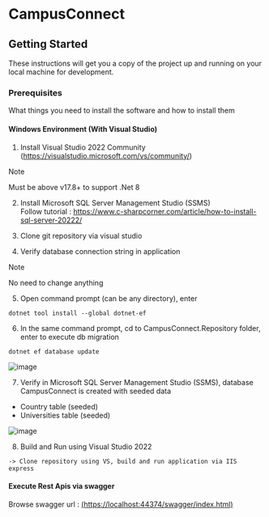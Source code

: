 # CampusConnect

## Getting Started

These instructions will get you a copy of the project up and running on your local machine for development.

### Prerequisites

What things you need to install the software and how to install them

#### Windows Environment (With Visual Studio)

1. Install Visual Studio 2022 Community 
(https://visualstudio.microsoft.com/vs/community/)
> [!NOTE]  
> Must be above v17.8+ to support .Net 8

2. Install Microsoft SQL Server Management Studio (SSMS) <br>
Follow tutorial : https://www.c-sharpcorner.com/article/how-to-install-sql-server-20222/

3. Clone git repository via visual studio
   
4. Verify database connection string in application
> [!NOTE]
> No need to change anything


5. Open command prompt (can be any directory), enter
```
dotnet tool install --global dotnet-ef
```

6. In the same command prompt, cd to CampusConnect.Repository folder, enter to execute db migration
```
dotnet ef database update
```

![image](https://github.com/user-attachments/assets/3c4181bb-fd61-4b3f-b119-29a9937937c7)


7. Verify in Microsoft SQL Server Management Studio (SSMS), database CampusConnect is created with seeded data

- Country table (seeded)
- Universities table (seeded)

![image](https://github.com/user-attachments/assets/5f4e44f4-cdfc-4a93-83d1-5200fa0f03f4)


8. Build and Run using Visual Studio 2022
```
-> Clone repository using VS, build and run application via IIS express
```

#### Execute Rest Apis via swagger

Browse swagger url : [(https://localhost:44374/swagger/index.html)](https://localhost:44374/swagger/index.html)
